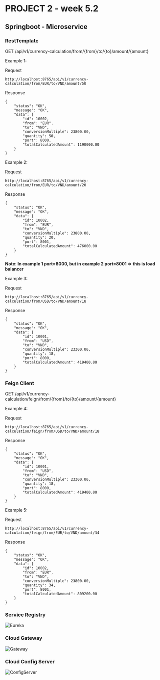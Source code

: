 # PROJECT 2 - week 5.2

## Springboot - Microservice

### RestTemplate

GET /api/v1/currency-calculation/from/{from}/to/{to}/amount/{amount}

Example 1:

Request
```
http://localhost:8765/api/v1/currency-calculation/from/EUR/to/VND/amount/50
```
Response
```
{
    "status": "OK",
    "message": "OK",
    "data": {
        "id": 10002,
        "from": "EUR",
        "to": "VND",
        "conversionMultiple": 23800.00,
        "quantity": 50,
        "port": 8000,
        "totalCalculatedAmount": 1190000.00
    }
}
```

Example 2:

Request
```
http://localhost:8765/api/v1/currency-calculation/from/EUR/to/VND/amount/20
```
Response
```
{
    "status": "OK",
    "message": "OK",
    "data": {
        "id": 10002,
        "from": "EUR",
        "to": "VND",
        "conversionMultiple": 23800.00,
        "quantity": 20,
        "port": 8001,
        "totalCalculatedAmount": 476000.00
    }
}
```



**Note: In example 1 port=8000, but in example 2 port=8001 => this is load balancer**


Example 3:

Request
```
http://localhost:8765/api/v1/currency-calculation/from/USD/to/VND/amount/18
```
Response
```
{
    "status": "OK",
    "message": "OK",
    "data": {
        "id": 10001,
        "from": "USD",
        "to": "VND",
        "conversionMultiple": 23300.00,
        "quantity": 18,
        "port": 8000,
        "totalCalculatedAmount": 419400.00
    }
}
```

### Feign Client

GET /api/v1/currency-calculation/feign/from/{from}/to/{to}/amount/{amount}

Example 4:

Request
```
http://localhost:8765/api/v1/currency-calculation/feign/from/USD/to/VND/amount/18
```
Response
```
{
    "status": "OK",
    "message": "OK",
    "data": {
        "id": 10001,
        "from": "USD",
        "to": "VND",
        "conversionMultiple": 23300.00,
        "quantity": 18,
        "port": 8000,
        "totalCalculatedAmount": 419400.00
    }
}
```

Example 5:

Request
```
http://localhost:8765/api/v1/currency-calculation/feign/from/EUR/to/VND/amount/34
```
Response
```
{
    "status": "OK",
    "message": "OK",
    "data": {
        "id": 10002,
        "from": "EUR",
        "to": "VND",
        "conversionMultiple": 23800.00,
        "quantity": 34,
        "port": 8001,
        "totalCalculatedAmount": 809200.00
    }
}
```
### Service Registry
![Eureka](https://raw.githubusercontent.com/hoangnqh/Readme-img/main/NaverBackend/NaverBackend5-2-Project2/Eureka.jpg)

### Cloud Gateway
![Gateway](https://raw.githubusercontent.com/hoangnqh/Readme-img/main/NaverBackend/NaverBackend5-2-Project2/Gateway.jpg)

### Cloud Config Server
![ConfigServer](https://raw.githubusercontent.com/hoangnqh/Readme-img/main/NaverBackend/NaverBackend5-2-Project2/ConfigServer.jpg)